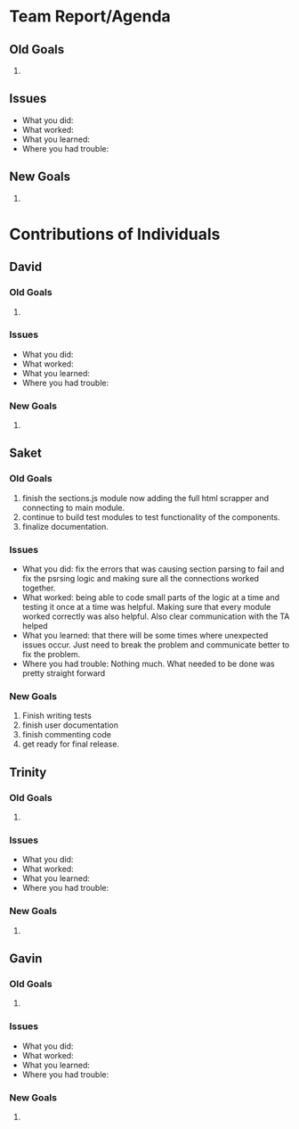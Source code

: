 # Team Report/Agenda
## Old Goals
1. 
## Issues
- What you did:
- What worked:
- What you learned:
- Where you had trouble:
## New Goals
1. 

# Contributions of Individuals

## David
### Old Goals
1. 
### Issues
- What you did:
- What worked:
- What you learned:
- Where you had trouble:
### New Goals
1.

## Saket
### Old Goals
1. finish the sections.js module now adding the full html scrapper and connecting to main module.
2. continue to build test modules to test functionality of the components.
3. finalize documentation.
### Issues
- What you did: fix the errors that was causing section parsing to fail and fix the psrsing logic and making sure all the connections worked together.
- What worked: being able to code small parts of the logic at a time and testing it once at a time was helpful. Making sure that every module worked correctly was also helpful. Also clear communication with the TA helped
- What you learned: that there will be some times where unexpected issues occur. Just need to break the problem and communicate better to fix the problem.
- Where you had trouble: Nothing much. What needed to be done was pretty straight forward
### New Goals
1. Finish writing tests
2. finish user documentation
3. finish commenting code
4. get ready for final release.

## Trinity
### Old Goals
1.
### Issues
- What you did:
- What worked:
- What you learned:
- Where you had trouble:
### New Goals
1.

## Gavin
### Old Goals
1.
### Issues
- What you did:
- What worked:
- What you learned:
- Where you had trouble:
### New Goals
1. 
